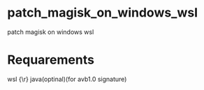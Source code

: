 # patch_magisk_on_windows_wsl
patch magisk on windows wsl
# Requarements
wsl {\r}
java(optinal)(for avb1.0 signature)
